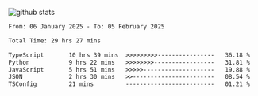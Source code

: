 
![github stats](https://github-readme-stats.vercel.app/api?username=realmahd1&show_icons=true&theme=codeSTACKr&hide_rank=true&count_private=true)

<!--START_SECTION:waka-->

```txt
From: 06 January 2025 - To: 05 February 2025

Total Time: 29 hrs 27 mins

TypeScript       10 hrs 39 mins  >>>>>>>>>----------------   36.18 %
Python           9 hrs 22 mins   >>>>>>>>-----------------   31.81 %
JavaScript       5 hrs 51 mins   >>>>>--------------------   19.88 %
JSON             2 hrs 30 mins   >>-----------------------   08.54 %
TSConfig         21 mins         -------------------------   01.21 %
```

<!--END_SECTION:waka-->
